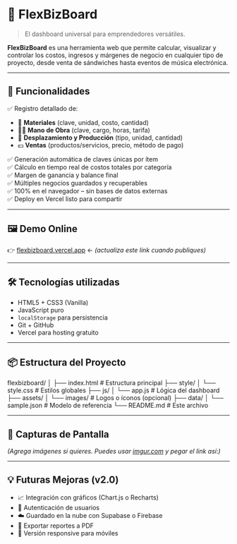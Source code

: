 # 🚀 FlexBizBoard

> El dashboard universal para emprendedores versátiles.

**FlexBizBoard** es una herramienta web que permite calcular, visualizar y controlar los costos, ingresos y márgenes de negocio en cualquier tipo de proyecto, desde venta de sándwiches hasta eventos de música electrónica.

---

## 🎯 Funcionalidades

✅ Registro detallado de:
- 🧱 **Materiales** (clave, unidad, costo, cantidad)  
- 👷‍♂️ **Mano de Obra** (clave, cargo, horas, tarifa)  
- 🚚 **Desplazamiento y Producción** (tipo, unidad, cantidad)  
- 💵 **Ventas** (productos/servicios, precio, método de pago)

✅ Generación automática de claves únicas por ítem  
✅ Cálculo en tiempo real de costos totales por categoría  
✅ Margen de ganancia y balance final  
✅ Múltiples negocios guardados y recuperables  
✅ 100% en el navegador – sin bases de datos externas  
✅ Deploy en Vercel listo para compartir

---

## 🖼️ Demo Online

👉 [flexbizboard.vercel.app](https://flexbizboard.vercel.app) ← *(actualiza este link cuando publiques)*

---

## 🛠️ Tecnologías utilizadas

- HTML5 + CSS3 (Vanilla)
- JavaScript puro
- `localStorage` para persistencia
- Git + GitHub
- Vercel para hosting gratuito

---

## 📦 Estructura del Proyecto

flexbizboard/
│
├── index.html # Estructura principal
├── style/
│ └── style.css # Estilos globales
├── js/
│ └── app.js # Lógica del dashboard
├── assets/
│ └── images/ # Logos o íconos (opcional)
├── data/
│ └── sample.json # Modelo de referencia
└── README.md # Este archivo

---

## 📌 Capturas de Pantalla

*(Agrega imágenes si quieres. Puedes usar [imgur.com](https://imgur.com) y pegar el link así:)*

---

## 💡 Futuras Mejoras (v2.0)

- 📈 Integración con gráficos (Chart.js o Recharts)
- 🔐 Autenticación de usuarios
- ☁️ Guardado en la nube con Supabase o Firebase
- 🧾 Exportar reportes a PDF
- 📱 Versión responsive para móviles
